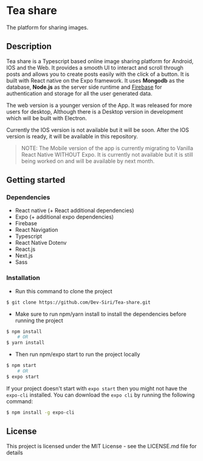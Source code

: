 # Tea share

The platform for sharing images.

## Description

Tea share is a Typescript based online image sharing platform for Android, IOS and the Web. It provides a smooth UI to interact and scroll through posts and allows you to
create posts easily with the click of a button. It is built with React native on the Expo framework. It uses **Mongodb** as the
database, **Node.js** as the server side runtime and [Firebase](https://firebase.google.com) for authentication and storage for all the user generated data.

The web version is a younger version of the App. It was released for more users for desktop,
Although there is a Desktop version in development which will be built with Electron.

Currently the IOS version is not available but it will be soon. After the IOS version is ready,
it will be available in this repository.

> NOTE: The Mobile version of the app is currently migrating to Vanilla React Native WITHOUT Expo. It is currently not available but it is still being worked on and will be available by next month.

## Getting started

### Dependencies

- React native (+ React additional dependencies)
- Expo (+ additional expo dependencies)
- Firebase
- React Navigation
- Typescript
- React Native Dotenv
- React.js
- Next.js
- Sass

### Installation

- Run this command to clone the project

```sh
$ git clone https://github.com/Dev-Siri/Tea-share.git
```

- Make sure to run npm/yarn install to install the dependencies before running the project

```sh
$ npm install
    # OR
$ yarn install
```

- Then run npm/expo start to run the project locally

```sh
$ npm start
    # OR
$ expo start
```

If your project doesn't start with `expo start` then you might not have the `expo-cli` installed.
You can download the `expo cli` by running the following command:

```sh
$ npm install -g expo-cli
```

## License

This project is licensed under the MIT License - see the LICENSE.md file for details
